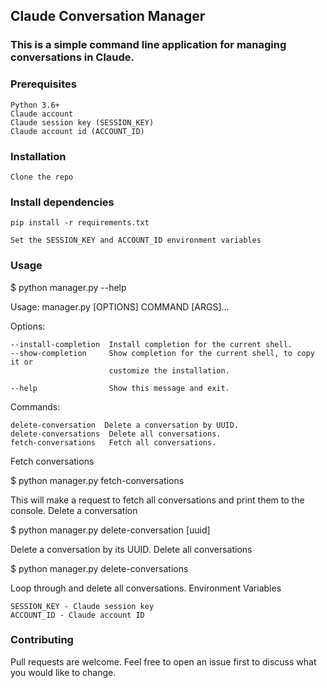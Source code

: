 ## Claude Conversation Manager

### This is a simple command line application for managing conversations in Claude.
### Prerequisites

    Python 3.6+
    Claude account
    Claude session key (SESSION_KEY)
    Claude account id (ACCOUNT_ID)

### Installation

    Clone the repo


### Install dependencies
    
    pip install -r requirements.txt

    Set the SESSION_KEY and ACCOUNT_ID environment variables

### Usage


$ python manager.py --help

Usage: manager.py [OPTIONS] COMMAND [ARGS]...

  Options:

    --install-completion  Install completion for the current shell.
    --show-completion     Show completion for the current shell, to copy it or
                          customize the installation.

    --help                Show this message and exit.

  Commands:

    delete-conversation  Delete a conversation by UUID.
    delete-conversations  Delete all conversations. 
    fetch-conversations   Fetch all conversations.

Fetch conversations


$ python manager.py fetch-conversations

This will make a request to fetch all conversations and print them to the console.
Delete a conversation


$ python manager.py delete-conversation [uuid]

Delete a conversation by its UUID.
Delete all conversations


$ python manager.py delete-conversations

Loop through and delete all conversations.
Environment Variables

    SESSION_KEY - Claude session key
    ACCOUNT_ID - Claude account ID

### Contributing

Pull requests are welcome. Feel free to open an issue first to discuss what you would like to change.
